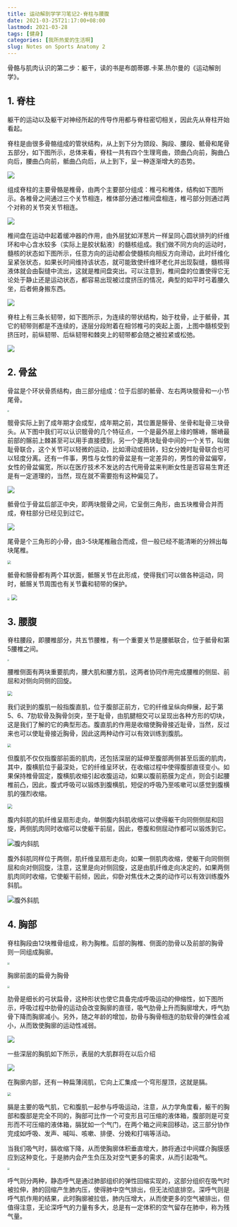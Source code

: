 ```yaml
---
title: 运动解剖学学习笔记2-脊柱与腰腹
date: 2021-03-25T21:17:00+08:00
lastmod: 2021-03-28
tags: [健身]
categories: [我所热爱的生活啊]
slug: Notes on Sports Anatomy 2
---
```


骨骼与肌肉认识的第二步：躯干，读的书是布朗蒂娜.卡莱.热尔曼的《运动解剖学》。

<!--more-->

## 1. 脊柱

躯干的运动以及躯干对神经所起的传导作用都与脊柱密切相关，因此先从脊柱开始看起。

脊柱是由很多骨骼组成的管状结构，从上到下分为颈段、胸段、腰段、骶骨和尾骨五部分，如下图所示，总体来看，脊柱一共有四个生理弯曲，颈曲凸向前，胸曲凸向后，腰曲凸向前，骶曲凸向后，从上到下，呈一种逐渐增大的态势。

![](https://res.weread.qq.com/wrepub/epub_30182092_49)

组成脊柱的主要骨骼是椎骨，由两个主要部分组成：椎弓和椎体，结构如下图所示。各椎骨之间通过三个关节相连，椎体部分通过椎间盘相连，椎弓部分则通过两个对称的关节突关节相连。

![](https://res.weread.qq.com/wrepub/epub_30182092_50)

椎间盘在运动中起着缓冲器的作用，由外层犹如洋葱片一样呈同心圆状排列的纤维环和中心含水较多（实际上是胶状黏液）的髓核组成。我们做不同方向的运动时，髓核的状态如下图所示，任意方向的运动都会使髓核向相反方向滑动，此时纤维化呈紧张状态，如果长时间维持该状态，就可能致使纤维环老化并出现裂缝，髓核得液体就会由裂缝中流出，这就是椎间盘突出。可以注意到，椎间盘的位置使得它无论处于静止还是运动状态，都容易出现被过度挤压的情况，典型的如平时弓着腰久坐，后者俯身搬东西。

![](https://res.weread.qq.com/wrepub/epub_30182092_56)

脊柱上有三条长韧带，如下图所示，为连续的带状结构，始于枕骨，止于骶骨，其它的韧带则都是不连续的，逐层分段附着在相邻椎弓的突起上面，上图中髓核受到挤压时，前纵韧带、后纵韧带和棘突上的韧带都会随之被拉紧或松弛。

![](https://res.weread.qq.com/wrepub/epub_30182092_53)

## 2. 骨盆

骨盆是个环状骨质结构，由三部分组成：位于后部的骶骨、左右两块髋骨和一小节尾骨。

<img src="https://res.weread.qq.com/wrepub/epub_30182092_64" style="zoom: 25%;" />

髋骨实际上到了成年期才会成型，成年期之前，其位置是髂骨、坐骨和耻骨三块骨头。从下图中我们可以认识髋骨的几个特征点，一个是最外层上缘的髂嵴，髂嵴最前部的髂前上棘甚至可以用手直接摸到，另一个是两块耻骨中间的一个关节，叫做耻骨联合，这个关节可以轻微的运动，比如滑动或扭转，妇女分娩时耻骨联合也可以轻度分离。还有一件事，男性与女性的骨盆是有一定差异的，男性的骨盆偏窄，女性的骨盆偏宽，所以在医疗技术不发达的古代用骨盆来判断女性是否容易生育还是有一定道理的，当然，现在就不需要抱有这种偏见了。

![](https://res.weread.qq.com/wrepub/epub_30182092_68)

骶骨位于骨盆后部正中央，即两块髋骨之间，它呈倒三角形，由五块椎骨合并而成，脊柱部分已经见到过它。

![](https://res.weread.qq.com/wrepub/epub_30182092_76)

尾骨是个三角形的小骨，由3-5块尾椎融合而成，但一般已经不能清晰的分辨出每块尾椎。

<img src="https://res.weread.qq.com/wrepub/epub_30182092_78" style="zoom: 50%;" />

骶骨和髂骨都有两个耳状面，骶髂关节在此形成，使得我们可以做各种运动，同时，骶髂关节周围也有关节囊和韧带的保护。

<img src="https://res.weread.qq.com/wrepub/epub_30182092_79" style="zoom: 33%;" />

<img src="https://res.weread.qq.com/wrepub/epub_30182092_83" style="zoom: 80%;" />

## 3. 腰腹

脊柱腰段，即腰椎部分，共五节腰椎，有一个重要关节是腰骶联合，位于骶骨和第5腰椎之间。

<img src="https://res.weread.qq.com/wrepub/epub_30182092_84" style="zoom: 25%;" />

腰椎侧面有两块重要肌肉，腰大肌和腰方肌，这两者协同作用完成腰椎的侧屈、前屈和对侧向同侧的回旋。

<img src="https://res.weread.qq.com/wrepub/epub_30182092_344" style="zoom: 67%;" />

我们说到的腹肌一般指腹直肌，位于腹部正前方，它的纤维呈纵向伸展，起于第5、6、7肋软骨及胸骨剑突，至于耻骨，由肌腱相交可以呈现出各种方形的切块，这是我们了解的它的典型形态。腹直肌的作用是收缩使胸骨接近耻骨，当然，反过来也可以使耻骨接近胸骨，因此这两种动作可以有效训练到腹肌。

<img src="https://res.weread.qq.com/wrepub/epub_30182092_150" style="zoom:50%;" />

但腹肌不仅仅指腹部前面的肌肉，还包括深层的延伸至腹部两侧甚至后面的肌肉，其中，腹横肌位于最深处，它的纤维呈环状，在收缩过程中使得腹部直径变小。如果保持椎骨固定，腹横肌收缩引起收腹运动，如果以腹前筋膜为定点，则会引起腰椎前凸，因此，腹式呼吸可以锻炼到腹横肌，短促的呼吸乃至咳嗽可以感觉到腹横肌的强烈收缩。

<img src="https://res.weread.qq.com/wrepub/epub_30182092_146" style="zoom: 67%;" />

腹内斜肌的肌纤维呈扇形走向，单侧腹内斜肌收缩可以使得躯干向同侧侧屈和回旋，两侧肌肉同时收缩可以使躯干前屈，因此，卷腹和侧屈动作都可以锻炼到它。

![腹内斜肌](https://res.weread.qq.com/wrepub/epub_30182092_148)

腹外斜肌同样位于两侧，肌纤维呈扇形走向，如果一侧肌肉收缩，使躯干向同侧侧屈和向对侧回旋，注意，这里是向对侧回旋，这是由肌纤维走向决定的，如果两侧肌肉同时收缩，它使躯干前倾，因此，仰卧对焦伐木之类的动作可以有效训练腹外斜肌。

![腹外斜肌](https://res.weread.qq.com/wrepub/epub_30182092_149)



## 4. 胸部

脊柱胸段由12块椎骨组成，称为胸椎。后部的胸椎、侧面的肋骨以及前部的胸骨则一同组成胸廓。

<img src="https://res.weread.qq.com/wrepub/epub_30182092_93" style="zoom:33%;" />

胸廓前面的扁骨为胸骨

<img src="https://res.weread.qq.com/wrepub/epub_30182092_94" style="zoom:33%;" />

肋骨是细长的弓状扁骨，这种形状也使它具备完成呼吸运动的伸缩性，如下图所示，呼吸过程中肋骨的运动会改变胸廓的直径，吸气肋骨上升而胸廓增大，呼气肋骨下降而胸廓减小。另外，随之年龄的增加，肋骨与胸骨相连的肋软骨的弹性会减小，从而致使胸廓的运动性减弱。

![](https://res.weread.qq.com/wrepub/epub_30182092_100)

一些深层的胸肌如下所示，表层的大肌群将在以后介绍

![](https://res.weread.qq.com/wrepub/epub_30182092_140)

在胸廓内部，还有一种扁薄阔肌，它向上汇集成一个穹形屋顶，这就是膈。

<img src="https://res.weread.qq.com/wrepub/epub_30182092_141" style="zoom:50%;" />

膈是主要的吸气肌，它和腹肌一起参与呼吸运动，注意，从力学角度看，躯干的胸部和腹部是完全不同的，胸部可比作一个可变形且可压缩的液体箱，腹部则是可变形而不可压缩的液体箱，膈犹如一个气门，在两个箱之间来回移动，这三部分协作完成如呼吸、发声、喊叫、咳嗽、排便、分娩和打嗝等活动。

当我们吸气时，膈收缩下降，从而使胸廓体积垂直增大，肺将通过中间媒介胸膜感应到这种变化，于是肺内会产生负压及对空气更多的需求，从而引起吸气。

<img src="https://res.weread.qq.com/wrepub/epub_30182092_157" style="zoom:33%;" />

呼气则分两种，静态呼气是通过肺部组织的弹性回缩实现的，这部分组织在吸气时被拉伸，肺的回缩产生肺内压，使得肺中空气排出，但无法彻底排空。深呼气则是呼气肌作用的结果，此时胸廓被拉低，肺内压增大，从而使更多的空气被排出，但值得注意，无论深呼气的力量有多大，总是有一定体积的空气留存在肺中，称为残气量。
